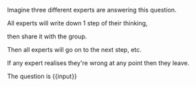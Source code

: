 Imagine three different experts are answering this question.

All experts will write down 1 step of their thinking,

then share it with the group.

Then all experts will go on to the next step, etc.

If any expert realises they're wrong at any point then they leave.

The question is {{input}}
